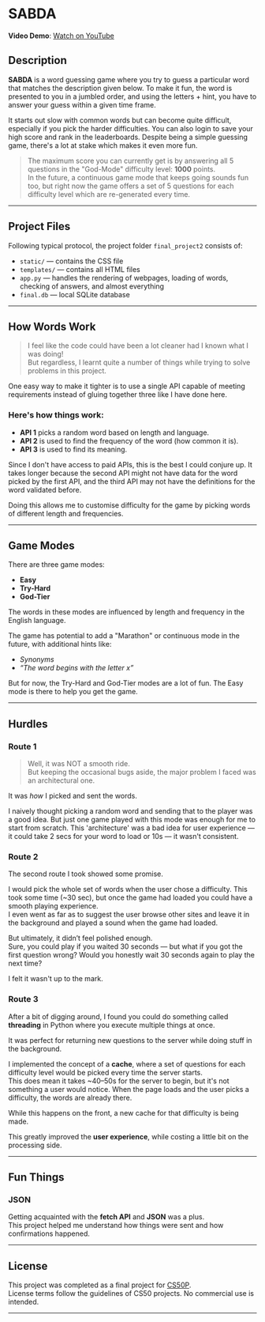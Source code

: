 # SABDA

**Video Demo**: [Watch on YouTube](https://youtu.be/S1t3s2EGOq4?si=kF0vy8eoj9J1PyW8)

## Description

**SABDA** is a word guessing game where you try to guess a particular word that matches the description given below. To make it fun, the word is presented to you in a jumbled order, and using the letters + hint, you have to answer your guess within a given time frame.

It starts out slow with common words but can become quite difficult, especially if you pick the harder difficulties. You can also login to save your high score and rank in the leaderboards. Despite being a simple guessing game, there's a lot at stake which makes it even more fun.

> The maximum score you can currently get is by answering all 5 questions in the "God-Mode" difficulty level: **1000** points.  
> In the future, a continuous game mode that keeps going sounds fun too, but right now the game offers a set of 5 questions for each difficulty level which are re-generated every time.

---

## Project Files

Following typical protocol, the project folder `final_project2` consists of:

- `static/` — contains the CSS file  
- `templates/` — contains all HTML files  
- `app.py` — handles the rendering of webpages, loading of words, checking of answers, and almost everything  
- `final.db` — local SQLite database

---

## How Words Work

> I feel like the code could have been a lot cleaner had I known what I was doing!  
> But regardless, I learnt quite a number of things while trying to solve problems in this project.

One easy way to make it tighter is to use a single API capable of meeting requirements instead of gluing together three like I have done here.

### Here's how things work:

- **API 1** picks a random word based on length and language.  
- **API 2** is used to find the frequency of the word (how common it is).  
- **API 3** is used to find its meaning.  

Since I don't have access to paid APIs, this is the best I could conjure up. It takes longer because the second API might not have data for the word picked by the first API, and the third API may not have the definitions for the word validated before.

Doing this allows me to customise difficulty for the game by picking words of different length and frequencies.

---

## Game Modes

There are three game modes:

- **Easy**  
- **Try-Hard**  
- **God-Tier**  

The words in these modes are influenced by length and frequency in the English language.

The game has potential to add a "Marathon" or continuous mode in the future, with additional hints like:
- *Synonyms*
- *“The word begins with the letter x”*

But for now, the Try-Hard and God-Tier modes are a lot of fun. The Easy mode is there to help you get the game.

---

## Hurdles

### Route 1

> Well, it was NOT a smooth ride.  
> But keeping the occasional bugs aside, the major problem I faced was an architectural one.

It was *how* I picked and sent the words.

I naively thought picking a random word and sending that to the player was a good idea. But just one game played with this mode was enough for me to start from scratch. This 'architecture' was a bad idea for user experience — it could take 2 secs for your word to load or 10s — it wasn't consistent.

### Route 2

The second route I took showed some promise.

I would pick the whole set of words when the user chose a difficulty. This took some time (~30 sec), but once the game had loaded you could have a smooth playing experience.  
I even went as far as to suggest the user browse other sites and leave it in the background and played a sound when the game had loaded.

But ultimately, it didn’t feel polished enough.  
Sure, you could play if you waited 30 seconds — but what if you got the first question wrong? Would you honestly wait 30 seconds again to play the next time?

I felt it wasn't up to the mark.

### Route 3

After a bit of digging around, I found you could do something called **threading** in Python where you execute multiple things at once.

It was perfect for returning new questions to the server while doing stuff in the background.

I implemented the concept of a **cache**, where a set of questions for each difficulty level would be picked every time the server starts.  
This does mean it takes ~40–50s for the server to begin, but it's not something a user would notice. When the page loads and the user picks a difficulty, the words are already there.  

While this happens on the front, a new cache for that difficulty is being made.

This greatly improved the **user experience**, while costing a little bit on the processing side.

---

## Fun Things

### JSON

Getting acquainted with the **fetch API** and **JSON** was a plus.  
This project helped me understand how things were sent and how confirmations happened.

---

## License

This project was completed as a final project for [CS50P](https://cs50.harvard.edu/python/).  
License terms follow the guidelines of CS50 projects. No commercial use is intended.

---
